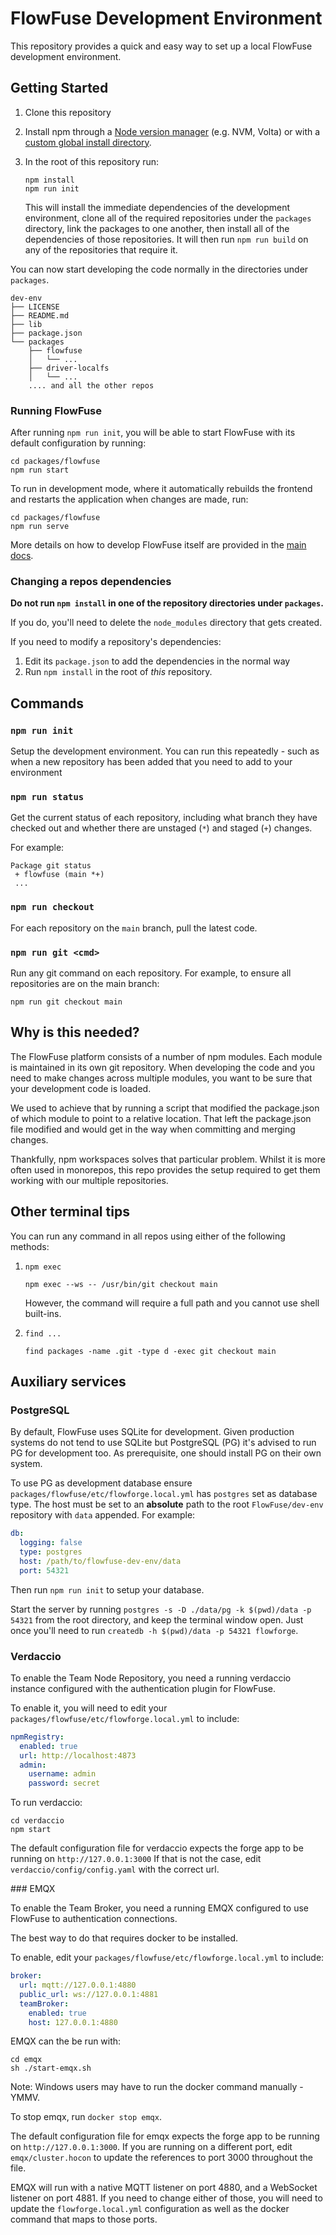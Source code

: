 # FlowFuse Development Environment

This repository provides a quick and easy way to set up a local FlowFuse development
environment.

## Getting Started

1. Clone this repository

2. Install npm through a [Node version manager](https://docs.npmjs.com/downloading-and-installing-node-js-and-npm#using-a-node-version-manager-to-install-nodejs-and-npm) (e.g. NVM, Volta) or with a [custom global install directory](https://docs.npmjs.com/resolving-eacces-permissions-errors-when-installing-packages-globally#manually-change-npms-default-directory).

3. In the root of this repository run:

       npm install
       npm run init
      
   This will install the immediate dependencies of the development environment,
   clone all of the required repositories under the `packages` directory, link the packages to one another, then install
   all of the dependencies of those repositories. It will then run `npm run build`
   on any of the repositories that require it.

You can now start developing the code normally in the directories under `packages`.

```
dev-env
├── LICENSE
├── README.md
├── lib
├── package.json
└── packages
    ├── flowfuse
    │   └── ... 
    ├── driver-localfs
    │   └── ...
    .... and all the other repos
```

### Running FlowFuse

After running `npm run init`, you will be able to start FlowFuse with its default
configuration by running:

    cd packages/flowfuse
    npm run start

To run in development mode, where it automatically rebuilds the frontend and restarts
the application when changes are made, run:

    cd packages/flowfuse
    npm run serve

More details on how to develop FlowFuse itself are provided in the [main docs](https://flowfuse.com/docs/contribute/introduction/).

### Changing a repos dependencies


**Do not run `npm install` in one of the repository directories under `packages`.**

If you do, you'll need to delete the `node_modules` directory that gets created.

If you need to modify a repository's dependencies:

1. Edit its `package.json` to add the dependencies in the normal way
2. Run `npm install` in the root of *this* repository.


## Commands

### `npm run init`

Setup the development environment. You can run this repeatedly - such as when
a new repository has been added that you need to add to your environment

### `npm run status`

Get the current status of each repository, including what branch they have checked out
and whether there are unstaged (`*`) and staged (`+`) changes.

For example:

```
Package git status
 + flowfuse (main *+)
 ...
```

### `npm run checkout`

For each repository on the `main` branch, pull the latest code.

### `npm run git <cmd>`

Run any git command on each repository. For example, to ensure all repositories
are on the main branch:

```
npm run git checkout main
```

## Why is this needed?

The FlowFuse platform consists of a number of npm modules. Each module is maintained
in its own git repository. When developing the code and you need to make changes
across multiple modules, you want to be sure that your development code is loaded.

We used to achieve that by running a script that modified the package.json of which
module to point to a relative location. That left the package.json file modified
and would get in the way when committing and merging changes.

Thankfully, npm workspaces solves that particular problem. Whilst it is more
often used in monorepos, this repo provides the setup required to get them working
with our multiple repositories.


## Other terminal tips

You can run any command in all repos using either of the following methods:

1. `npm exec`

    ```
    npm exec --ws -- /usr/bin/git checkout main
    ```

    However, the command will require a full path and you cannot use shell built-ins.

2. `find ...`

    ```
    find packages -name .git -type d -exec git checkout main
    ```


## Auxiliary services

### PostgreSQL

By default, FlowFuse uses SQLite for development. Given production systems do not
tend to use SQLite but PostgreSQL (PG) it's advised to run PG for development too.
As prerequisite, one should install PG on their own system.

To use PG as development database ensure `packages/flowfuse/etc/flowforge.local.yml`
has `postgres` set as database type. The host must be set to an **absolute** path
to the root `FlowFuse/dev-env` repository with `data` appended. For example:

```yaml
db:
  logging: false
  type: postgres
  host: /path/to/flowfuse-dev-env/data
  port: 54321
```

Then run `npm run init` to setup your database.

Start the server by running `postgres -s -D ./data/pg -k $(pwd)/data -p 54321`
from the root directory, and keep the terminal window open. Just once you'll
need to run `createdb -h $(pwd)/data -p 54321 flowforge`.

### Verdaccio

To enable the Team Node Repository, you need a running verdaccio instance configured
with the authentication plugin for FlowFuse.

To enable it, you will need to edit your `packages/flowfuse/etc/flowforge.local.yml` to include:

```yaml
npmRegistry:
  enabled: true
  url: http://localhost:4873
  admin:
    username: admin
    password: secret
```

To run verdaccio:

```
cd verdaccio
npm start
```

The default configuration file for verdaccio expects the forge app to be running on `http://127.0.0.1:3000`
If that is not the case, edit `verdaccio/config/config.yaml` with the correct url. 

### EMQX

To enable the Team Broker, you need a running EMQX configured to use FlowFuse to authentication connections.

The best way to do that requires docker to be installed.

To enable, edit your `packages/flowfuse/etc/flowforge.local.yml` to include:

```yaml
broker:
  url: mqtt://127.0.0.1:4880
  public_url: ws://127.0.0.1:4881
  teamBroker:
    enabled: true
    host: 127.0.0.1:4880
```

EMQX can the be run with:

```
cd emqx
sh ./start-emqx.sh
```

Note: Windows users may have to run the docker command manually - YMMV.

To stop emqx, run `docker stop emqx`.

The default configuration file for emqx expects the forge app to be running on `http://127.0.0.1:3000`.
If you are running on a different port, edit `emqx/cluster.hocon` to update the references to port 3000 throughout the file.

EMQX will run with a native MQTT listener on port 4880, and a WebSocket listener on port 4881. If you need to change either of those, you will need to update the `flowforge.local.yml` configuration as well as the docker command that maps to those ports.
